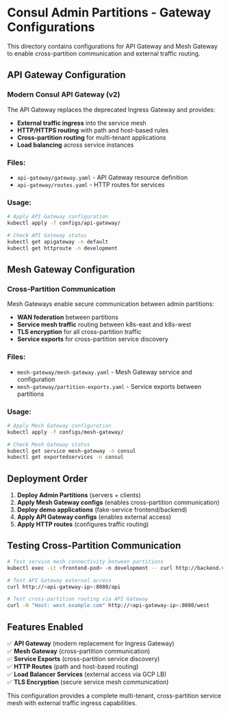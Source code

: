 # Consul Admin Partitions - Gateway Configurations

This directory contains configurations for API Gateway and Mesh Gateway to enable cross-partition communication and external traffic routing.

## API Gateway Configuration

### Modern Consul API Gateway (v2)
The API Gateway replaces the deprecated Ingress Gateway and provides:
- **External traffic ingress** into the service mesh
- **HTTP/HTTPS routing** with path and host-based rules  
- **Cross-partition routing** for multi-tenant applications
- **Load balancing** across service instances

### Files:
- `api-gateway/gateway.yaml` - API Gateway resource definition
- `api-gateway/routes.yaml` - HTTP routes for services

### Usage:
```bash
# Apply API Gateway configuration
kubectl apply -f configs/api-gateway/

# Check API Gateway status
kubectl get apigateway -n default
kubectl get httproute -n development
```

## Mesh Gateway Configuration

### Cross-Partition Communication
Mesh Gateways enable secure communication between admin partitions:
- **WAN federation** between partitions
- **Service mesh traffic** routing between k8s-east and k8s-west
- **TLS encryption** for all cross-partition traffic
- **Service exports** for cross-partition service discovery

### Files:
- `mesh-gateway/mesh-gateway.yaml` - Mesh Gateway service and configuration
- `mesh-gateway/partition-exports.yaml` - Service exports between partitions

### Usage:
```bash
# Apply Mesh Gateway configuration
kubectl apply -f configs/mesh-gateway/

# Check Mesh Gateway status
kubectl get service mesh-gateway -n consul
kubectl get exportedservices -n consul
```

## Deployment Order

1. **Deploy Admin Partitions** (servers + clients)
2. **Apply Mesh Gateway configs** (enables cross-partition communication)
3. **Deploy demo applications** (fake-service frontend/backend)
4. **Apply API Gateway configs** (enables external access)
5. **Apply HTTP routes** (configures traffic routing)

## Testing Cross-Partition Communication

```bash
# Test service mesh connectivity between partitions
kubectl exec -it <frontend-pod> -n development -- curl http://backend.virtual.k8s-west.consul:9090

# Test API Gateway external access
curl http://<api-gateway-ip>:8080/api

# Test cross-partition routing via API Gateway
curl -H "Host: west.example.com" http://<api-gateway-ip>:8080/west
```

## Features Enabled

✅ **API Gateway** (modern replacement for Ingress Gateway)  
✅ **Mesh Gateway** (cross-partition communication)  
✅ **Service Exports** (cross-partition service discovery)  
✅ **HTTP Routes** (path and host-based routing)  
✅ **Load Balancer Services** (external access via GCP LB)  
✅ **TLS Encryption** (secure service mesh communication)  

This configuration provides a complete multi-tenant, cross-partition service mesh with external traffic ingress capabilities.